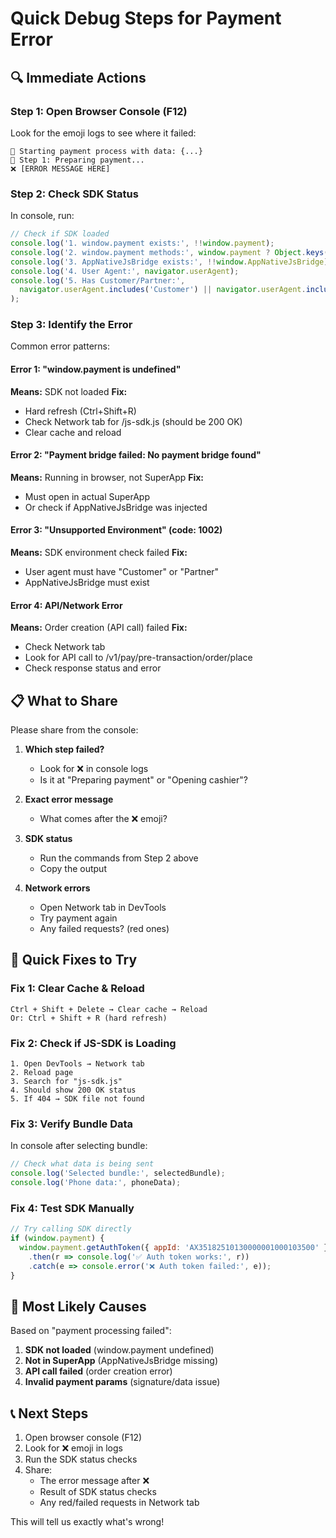 # Quick Debug Steps for Payment Error

## 🔍 Immediate Actions

### Step 1: Open Browser Console (F12)

Look for the emoji logs to see where it failed:

```
🚀 Starting payment process with data: {...}
📝 Step 1: Preparing payment...
❌ [ERROR MESSAGE HERE]
```

### Step 2: Check SDK Status

In console, run:
```javascript
// Check if SDK loaded
console.log('1. window.payment exists:', !!window.payment);
console.log('2. window.payment methods:', window.payment ? Object.keys(window.payment) : 'NOT FOUND');
console.log('3. AppNativeJsBridge exists:', !!window.AppNativeJsBridge);
console.log('4. User Agent:', navigator.userAgent);
console.log('5. Has Customer/Partner:', 
  navigator.userAgent.includes('Customer') || navigator.userAgent.includes('Partner')
);
```

### Step 3: Identify the Error

Common error patterns:

#### Error 1: "window.payment is undefined"
**Means:** SDK not loaded
**Fix:** 
- Hard refresh (Ctrl+Shift+R)
- Check Network tab for /js-sdk.js (should be 200 OK)
- Clear cache and reload

#### Error 2: "Payment bridge failed: No payment bridge found"
**Means:** Running in browser, not SuperApp
**Fix:**
- Must open in actual SuperApp
- Or check if AppNativeJsBridge was injected

#### Error 3: "Unsupported Environment" (code: 1002)
**Means:** SDK environment check failed
**Fix:**
- User agent must have "Customer" or "Partner"
- AppNativeJsBridge must exist

#### Error 4: API/Network Error
**Means:** Order creation (API call) failed
**Fix:**
- Check Network tab
- Look for API call to /v1/pay/pre-transaction/order/place
- Check response status and error

## 📋 What to Share

Please share from the console:

1. **Which step failed?**
   - Look for ❌ in console logs
   - Is it at "Preparing payment" or "Opening cashier"?

2. **Exact error message**
   - What comes after the ❌ emoji?

3. **SDK status**
   - Run the commands from Step 2 above
   - Copy the output

4. **Network errors**
   - Open Network tab in DevTools
   - Try payment again
   - Any failed requests? (red ones)

## 🔧 Quick Fixes to Try

### Fix 1: Clear Cache & Reload
```
Ctrl + Shift + Delete → Clear cache → Reload
Or: Ctrl + Shift + R (hard refresh)
```

### Fix 2: Check if JS-SDK is Loading
```
1. Open DevTools → Network tab
2. Reload page
3. Search for "js-sdk.js"
4. Should show 200 OK status
5. If 404 → SDK file not found
```

### Fix 3: Verify Bundle Data
In console after selecting bundle:
```javascript
// Check what data is being sent
console.log('Selected bundle:', selectedBundle);
console.log('Phone data:', phoneData);
```

### Fix 4: Test SDK Manually
```javascript
// Try calling SDK directly
if (window.payment) {
  window.payment.getAuthToken({ appId: 'AX35182510130000001000103500' })
    .then(r => console.log('✅ Auth token works:', r))
    .catch(e => console.error('❌ Auth token failed:', e));
}
```

## 🎯 Most Likely Causes

Based on "payment processing failed":

1. **SDK not loaded** (window.payment undefined)
2. **Not in SuperApp** (AppNativeJsBridge missing)
3. **API call failed** (order creation error)
4. **Invalid payment params** (signature/data issue)

## 📞 Next Steps

1. Open browser console (F12)
2. Look for ❌ emoji in logs
3. Run the SDK status checks
4. Share:
   - The error message after ❌
   - Result of SDK status checks
   - Any red/failed requests in Network tab

This will tell us exactly what's wrong!

